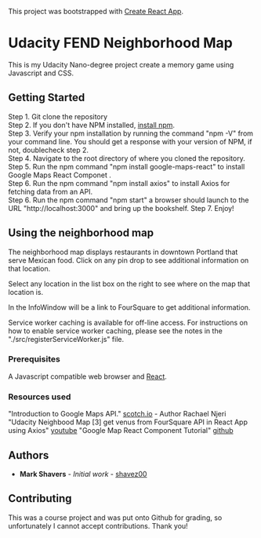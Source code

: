 This project was bootstrapped with [Create React App](https://github.com/facebook/create-react-app).

# Udacity FEND Neighborhood Map

This is my Udacity Nano-degree project create a memory game using Javascript and CSS.

## Getting Started

Step 1.  Git clone the repository</br>
Step 2.  If you don't have NPM installed, [install npm](https://www.npmjs.com/get-npm).</br>
Step 3.  Verify your npm installation by running the command "npm -V" from your command line.  You should get a response with your version of NPM, if not, doublecheck step 2.</br>
Step 4.  Navigate to the root directory of where you cloned the repository.</br>
Step 5.  Run the npm command "npm install google-maps-react" to install Google Maps React Componet .</br>
Step 6.  Run the npm command "npm install axios" to install Axios for fetching data from an API.</br>
Step 6.  Run the npm command "npm start" a browser should launch to the URL "http://localhost:3000" and bring up the bookshelf.
Step 7.  Enjoy!</br>

## Using the neighborhood map

The neighborhood map displays restaurants in downtown Portland that serve Mexican food.  Click on any pin drop to see additional information on that location.

Select any location in the list box on the right to see where on the map that location is.

In the InfoWindow will be a link to FourSquare to get additional information.

Service worker caching is available for off-line access.  For instructions on how to enable service worker caching, please see the notes in the "./src/registerServiceWorker.js" file.

### Prerequisites

A Javascript compatible web browser and [React](https://reactjs.org/).

### Resources used

"Introduction to Google Maps API." [scotch.io](https://scotch.io/tutorials/react-apps-with-the-google-maps-api-and-google-maps-react) - Author Rachael Njeri
"Udacity Neighbood Map [3] get venus from FourSquare API in React App using Axios" [youtube](https://youtu.be/dAhMIF0fNpo)
"Google Map React Component Tutorial" [github](https://github.com/fullstackreact/google-maps-react)

## Authors

* **Mark Shavers** - *Initial work* - [shavez00](https://github.com/shavez00)

## Contributing

This was a course project and was put onto Github for grading, so unfortunately I cannot accept contributions. Thank you!
